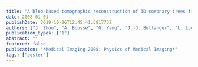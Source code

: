 ```yaml
---
title: "A blob-based tomographic reconstruction of 3D coronary trees from rotational X-ray angiography"
date: 2008-01-01
publishDate: 2019-10-26T12:45:41.581773Z
authors: ["J. Zhou", "A. Bousse", "G. Yang", "J.-J. Bellanger", "L. Luo", "C. Toumoulin", "J.-L. Coatrieux"]
publication_types: ["1"]
abstract: ""
featured: false
publication: "*Medical Imaging 2008: Physics of Medical Imaging*"
tags: ["poster"]
---
```


